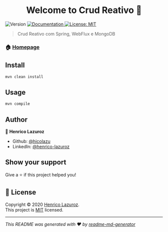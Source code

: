 <h1 align="center">Welcome to Crud Reativo 👋</h1>
<p>
  <img alt="Version" src="https://img.shields.io/badge/version-1.0.0-blue.svg?cacheSeconds=2592000" />
  <a href="https://github.com/hicolazu/crudReativo#readme" target="_blank">
    <img alt="Documentation" src="https://img.shields.io/badge/documentation-yes-brightgreen.svg" />
  </a>
  <a href="https://github.com/hicolazu/crudReativo#license" target="_blank">
    <img alt="License: MIT" src="https://img.shields.io/badge/License-MIT-yellow.svg" />
  </a>
</p>

> Crud Reativo com Spring, WebFlux e MongoDB

### 🏠 [Homepage](https://github.com/hicolazu/crudReativo)

## Install

```sh
mvn clean install
```

## Usage

```sh
mvn compile
```

## Author

👤 **Henrico Lazuroz**

* Github: [@hicolazu](https://github.com/hicolazu)
* LinkedIn: [@henrico-lazuroz](https://linkedin.com/in/henrico-lazuroz)

## Show your support

Give a ⭐️ if this project helped you!

## 📝 License

Copyright © 2020 [Henrico Lazuroz](https://github.com/hicolazu).<br />
This project is [MIT](https://github.com/hicolazu/crudReativo#license) licensed.

***
_This README was generated with ❤️ by [readme-md-generator](https://github.com/kefranabg/readme-md-generator)_